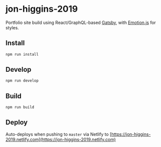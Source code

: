 # jon-higgins-2019

Portfolio site build using React/GraphQL-based [Gatsby](https://www.gatsbyjs.org/), with [Emotion.js](https://emotion.sh/) for styles.

## Install

```sh
npm run install
```

## Develop

```sh
npm run develop
```

## Build

```sh
npm run build
```

## Deploy

Auto-deploys when pushing to `master` via Netlify to [https://jon-higgins-2019.netlify.com](https://jon-higgins-2019.netlify.com)
